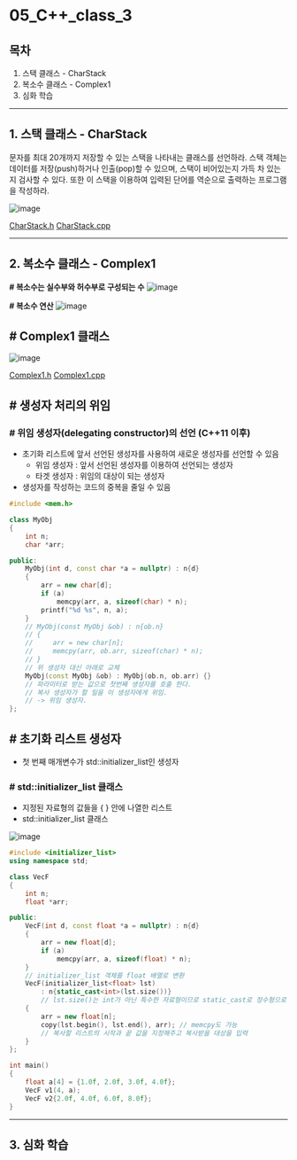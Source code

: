 # **05_C++_class_3**

## **목차**
1. 스택 클래스 - CharStack
2. 복소수 클래스 - Complex1
3. 심화 학습

___

## **1. 스택 클래스 - CharStack**

문자를 최대 20개까지 저장할 수 있는 스택을 나타내는 클래스를 선언하라. 스택 객체는 데이터를 저장(push)하거나 인출(pop)할 수 있으며, 스택이 비어있는지 가득 차 있는지 검사할 수 있다. 또한 이 스택을 이용하여 입력된 단어를 역순으로 출력하는 프로그램을 작성하라.

![image](https://user-images.githubusercontent.com/66513003/142583677-3d40328d-2c59-499b-a90f-0d41bbf4c0cc.png)

[CharStack.h](examples/ex07/CharStack.h)
[CharStack.cpp](examples/ex07/CharStack.cpp)

___

## **2. 복소수 클래스 - Complex1**

**# 복소수는 실수부와 허수부로 구성되는 수**
![image](https://user-images.githubusercontent.com/66513003/142604240-a78dd6b1-60e9-422d-bc58-8a1d8ad5077d.png)

**# 복소수 연산**
![image](https://user-images.githubusercontent.com/66513003/142604503-e999f5ce-65fb-4af9-9b6d-550368deb77a.png)

## **# Complex1 클래스**

![image](https://user-images.githubusercontent.com/66513003/142604843-7e16dcfa-97d2-4392-b269-d25752484bdc.png)

[Complex1.h](examples/ex07/complex1.h)
[Complex1.cpp](examples/ex07/complex1.cpp)

## **# 생성자 처리의 위임**

### **# 위임 생성자(delegating constructor)의 선언 (C++11 이후)**
- 초기화 리스트에 앞서 선언된 생성자를 사용하여 새로운 생성자를 선언할 수 있음
    - 위임 생성자 : 앞서 선언된 생성자를 이용하여 선언되는 생성자
    - 타겟 생성자 : 위임의 대상이 되는 생성자
- 생성자를 작성하는 코드의 중복을 줄일 수 있음

```cpp
#include <mem.h>

class MyObj
{
    int n;
    char *arr;

public:
    MyObj(int d, const char *a = nullptr) : n{d}
    {
        arr = new char[d];
        if (a)
            memcpy(arr, a, sizeof(char) * n);
        printf("%d %s", n, a);
    }
    // MyObj(const MyObj &ob) : n{ob.n}
    // {
    //     arr = new char[n];
    //     memcpy(arr, ob.arr, sizeof(char) * n);
    // }
    // 위 생성자 대신 아래로 교체
    MyObj(const MyObj &ob) : MyObj(ob.n, ob.arr) {}
    // 파라미터로 받는 값으로 첫번째 생성자를 호출 한다.
    // 복사 생성자가 할 일을 이 생성자에게 위임.
    // -> 위임 생성자.
};
```

## **# 초기화 리스트 생성자**

- 첫 번째 매개변수가 std::initializer_list<Type>인 생성자

### **# std::initializer_list 클래스**

- 지정된 자료형의 값들을 { } 안에 나열한 리스트
- std::initializer_list 클래스

![image](https://user-images.githubusercontent.com/66513003/142615823-f5da220d-95c0-4d15-ba95-5f33a8c6be11.png)

```cpp
#include <initializer_list>
using namespace std;

class VecF
{
    int n;
    float *arr;

public:
    VecF(int d, const float *a = nullptr) : n{d}
    {
        arr = new float[d];
        if (a)
            memcpy(arr, a, sizeof(float) * n);
    }
    // initializer_list 객체를 float 배열로 변환
    VecF(initializer_list<float> lst)
        : n{static_cast<int>(lst.size())} 
        // lst.size()는 int가 아닌 특수한 자료형이므로 static_cast로 정수형으로 형변환 
    {
        arr = new float[n];
        copy(lst.begin(), lst.end(), arr); // memcpy도 가능
        // 복사할 리스트의 시작과 끝 값을 지정해주고 복사받을 대상을 입력
    }
};

int main()
{
    float a[4] = {1.0f, 2.0f, 3.0f, 4.0f};
    VecF v1(4, a);
    VecF v2{2.0f, 4.0f, 6.0f, 8.0f};
}
```

___

## **3. 심화 학습**